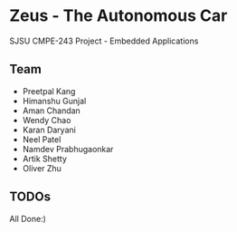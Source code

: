 # Zeus - The Autonomous Car

SJSU CMPE-243 Project - Embedded Applications

## Team

- Preetpal Kang
- Himanshu Gunjal
- Aman Chandan
- Wendy Chao
- Karan Daryani  
- Neel Patel
- Namdev Prabhugaonkar
- Artik Shetty 
- Oliver Zhu 

## TODOs

All Done:)